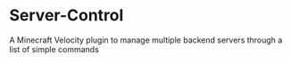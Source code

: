 # Server-Control
A Minecraft Velocity plugin to manage multiple backend servers through a list of simple commands
